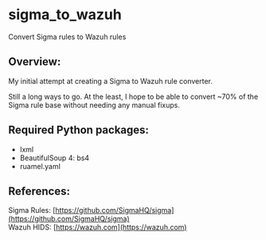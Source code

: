 # sigma_to_wazuh
Convert Sigma rules to Wazuh rules

## Overview:

My initial attempt at creating a Sigma to Wazuh rule converter.

Still a long ways to go. At the least, I hope to be able to convert ~70% of the Sigma rule base without needing any manual fixups.

## Required Python packages:  
- lxml
- BeautifulSoup 4: bs4
- ruamel.yaml

## References:  
Sigma Rules: [https://github.com/SigmaHQ/sigma](https://github.com/SigmaHQ/sigma)  
Wazuh HIDS: [https://wazuh.com](https://wazuh.com)
